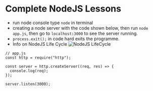 # Complete NodeJS Lessons
- run node console type `node` in terminal
- creating a node server with the code shown below, then run `node app.js`, then go to `localhost:3000` to see the server running. 
- `process.exit();` in code hard exits the programme.
- Info on NodeJS Life Cycle 
![NodeJS LifeCycle](public/Node%20Lifecycle%20%26%20Event%20Loop.png.jpg)
```
// app.js
const http = require("http");

const server = http.createServer((req, res) => {
  console.log(req);
});

server.listen(3000);
```

